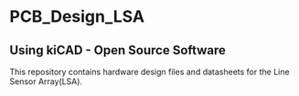 # PCB_Design_LSA

## Using kiCAD - Open Source Software
This repository contains hardware design files and datasheets for the Line Sensor Array(LSA).
